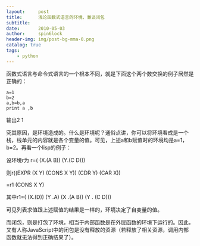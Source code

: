 ```yaml
---
layout:     post
title:      浅论函数式语言的环境，兼谈闭包
subtitle:   
date:       2010-05-03
author:     spin6lock
header-img: img/post-bg-mma-0.png
catalog: true
tags:
    - python
---
```

函数式语言与命令式语言的一个根本不同，就是下面这个两个数交换的例子居然是正确的：

```
a=1
b=2
a,b=b,a
print a ,b

```

输出2 1

究其原因，是环境造成的。什么是环境呢？通俗点讲，你可以将环境看成是一个栈，栈单元的内容就是各个变量的值。可见，上述a和b赋值时的环境均是a=1，b=2。再看一个lisp的例子：

设环境r为 r=( (X.(A B)) (Y.(C D)))

则r((EXPR (X Y) (CONS X Y)) (CDR Y) (CAR X))

=r1 (CONS X Y)

其中r1=( (X.(D)) (Y .A) (X .(A B)) (Y . (C D)))

可见列表求值跟上述赋值的结果是一样的，环境决定了自变量的值。

而闭包，则是打包了环境，相当于内部函数是在外层函数的环境下运行的。因此，又有人称JavaScript中的闭包是没有释放的资源（若释放了相关资源，调用内部函数就无法得到正确结果了）。

